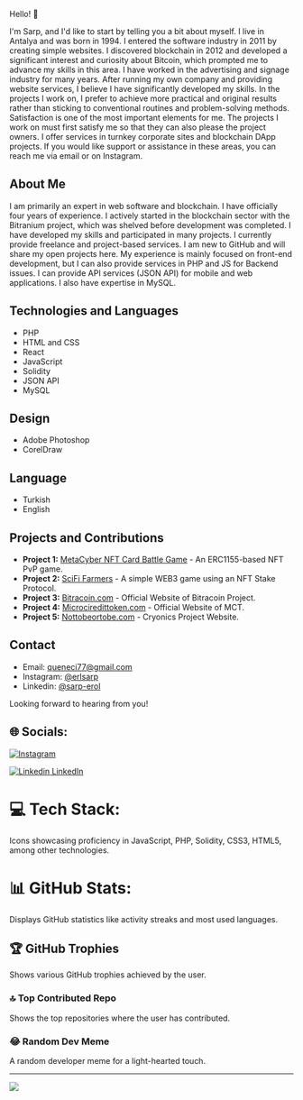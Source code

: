 Hello! 👋

I'm Sarp, and I'd like to start by telling you a bit about myself. I live in Antalya and was born in 1994. I entered the software industry in 2011 by creating simple websites. I discovered blockchain in 2012 and developed a significant interest and curiosity about Bitcoin, which prompted me to advance my skills in this area. I have worked in the advertising and signage industry for many years. After running my own company and providing website services, I believe I have significantly developed my skills. In the projects I work on, I prefer to achieve more practical and original results rather than sticking to conventional routines and problem-solving methods. Satisfaction is one of the most important elements for me. The projects I work on must first satisfy me so that they can also please the project owners. I offer services in turnkey corporate sites and blockchain DApp projects. If you would like support or assistance in these areas, you can reach me via email or on Instagram.

## About Me
I am primarily an expert in web software and blockchain. I have officially four years of experience. I actively started in the blockchain sector with the Bitranium project, which was shelved before development was completed. I have developed my skills and participated in many projects. I currently provide freelance and project-based services. I am new to GitHub and will share my open projects here. My experience is mainly focused on front-end development, but I can also provide services in PHP and JS for Backend issues. I can provide API services (JSON API) for mobile and web applications. I also have expertise in MySQL.

## Technologies and Languages
- PHP
- HTML and CSS
- React
- JavaScript
- Solidity
- JSON API
- MySQL

## Design
- Adobe Photoshop
- CorelDraw

## Language
- Turkish
- English

## Projects and Contributions
- **Project 1:** [MetaCyber NFT Card Battle Game](https://github.com/sarp07/NewNFT-CardGame) - An ERC1155-based NFT PvP game.
- **Project 2:** [SciFi Farmers](https://github.com/sarp07/FarmerGame) - A simple WEB3 game using an NFT Stake Protocol.
- **Project 3:** [Bitracoin.com](https://github.com/BITRATECH/Bitracoin.com) - Official Website of Bitracoin Project.
- **Project 4:** [Microciredittoken.com](https://microcredittoken.com) - Official Website of MCT.
- **Project 5:** [Nottobeortobe.com](https://nottobeortobe.com) - Cryonics Project Website.

## Contact
- Email: [queneci77@gmail.com](mailto:queneci77@gmail.com)
- Instagram: [@erlsarp](https://www.instagram.com/erlsarp/)
- Linkedin: [@sarp-erol](https://www.linkedin.com/in/sarp-erol)

Looking forward to hearing from you!


## 🌐 Socials:
[![Instagram](https://img.shields.io/badge/Instagram-%23E4405F.svg?logo=Instagram&logoColor=white)](https://instagram.com/erlsarp) 

[![Linkedin]([https://i.stack.imgur.com/gVE0j.png](https://img.shields.io/badge/LinkedIn-blue?style=for-the-badge&logo=linkedin&logoColor=white)) LinkedIn](https://www.linkedin.com/in/sarp-erol) 

# 💻 Tech Stack:
Icons showcasing proficiency in JavaScript, PHP, Solidity, CSS3, HTML5, among other technologies.

# 📊 GitHub Stats:
Displays GitHub statistics like activity streaks and most used languages.

## 🏆 GitHub Trophies
Shows various GitHub trophies achieved by the user.

### 🔝 Top Contributed Repo
Shows the top repositories where the user has contributed.

### 😂 Random Dev Meme
A random developer meme for a light-hearted touch.

---
[![](https://visitcount.itsvg.in/api?id=sarp07&icon=0&color=0)](https://visitcount.itsvg.in)

<!-- Proudly created with GPRM ( https://gprm.itsvg.in ) -->




